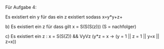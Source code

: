 Für Aufgabe 4:

Es existiert ein y für das ein z existiert sodass x=y*y+z+

b) Es existiert ein z für dass gilt x = S(S(S(z))) (S = nachfolger)

c) Es existiert ein z : x = S(S(Z)) && VyVz (y*z = x -> (y = 1 || z = 1 || y=x || z=x))
